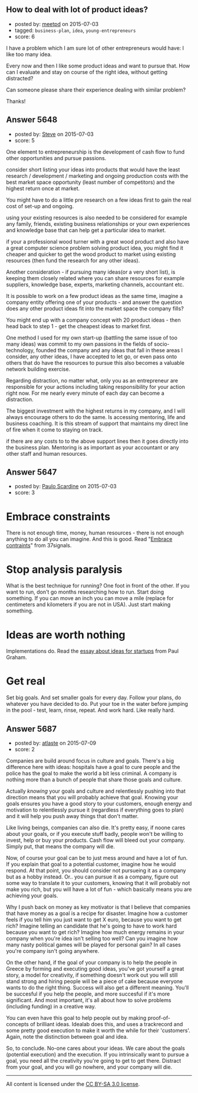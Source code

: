 ## How to deal with lot of product ideas?

- posted by: [meetpd](https://stackexchange.com/users/222022/meetpd) on 2015-07-03
- tagged: `business-plan`, `idea`, `young-entrepreneurs`
- score: 6

<p>I have a problem which I am sure lot of other entrepreneurs would have: I like too many idea.</p>

<p>Every now and then I like some product ideas and want to pursue that. How can I evaluate and stay on course of the right idea, without getting distracted?</p>

<p>Can someone please share their experience dealing with similar problem?</p>

<p>Thanks! </p>



## Answer 5648

- posted by: [Steve](https://stackexchange.com/users/6570044/steve) on 2015-07-03
- score: 5

<p>One element to entrepreneurship is the development of cash flow to fund other opportunities and pursue passions. </p>

<p>consider short listing your ideas into products that would have the least research / development / marketing and ongoing production costs with the best market space opportunity (least number of competitors) and the highest return once at market.</p>

<p>You might have to do a little pre research on a few ideas first to gain the real cost of set-up and ongoing.   </p>

<p>using your existing resources is also needed to be considered for example any family, friends, existing business relationships or your own experiences and knowledge base that can help get a particular idea to market.</p>

<p>if your a professional wood turner with a great wood product and also have a great computer science problem solving product idea, you might find it cheaper and quicker to get the wood product to market using existing resources (then fund the research for any other ideas). </p>

<p>Another consideration - if pursuing many ideas(or a very short list), is keeping them closely related where you can share resources for example suppliers, knowledge base, experts, marketing channels, accountant etc. </p>

<p>It is possible to work on a few product ideas as the same time, imagine a company entity offering one of your products - and answer the question does any other product ideas fit into the market space the company fills? </p>

<p>You might end up with a company concept with 20 product ideas - then head back to step 1 - get the cheapest ideas to market first.  </p>

<p>One method I used for my own start-up (battling the same issue of too many ideas) was commit to my own passions in the fields of socio-technology,
founded the company and any ideas that fall in these areas I consider, any other ideas, I have accepted to let go, or even pass onto others that do have the resources to pursue this also becomes a valuable network building exercise. </p>

<p>Regarding distraction, no matter what, only you as an entrepreneur are responsible for your actions including taking responsibility for your action right now. For me nearly every minute of each day can become a distraction.  </p>

<p>The biggest investment with the highest returns in my company, and I will always encourage others to do the same. Is accessing mentoring, life and business coaching. It is this stream of support that maintains my direct line of fire when it come to staying on track.</p>

<p>if there are any costs to to the above support lines then it goes directly into the business plan. Mentoring is as important as your accountant or any other staff and human resources.      </p>



## Answer 5647

- posted by: [Paulo Scardine](https://stackexchange.com/users/199019/paulo-scardine) on 2015-07-03
- score: 3

<h1>Embrace constraints</h1>

<p>There is not enough time, money, human resources - there is not enough anything to do all you can imagine. And this is good. Read "<a href="https://gettingreal.37signals.com/ch03_Embrace_Constraints.php" rel="nofollow">Embrace contraints</a>" from 37signals.</p>

<h1>Stop analysis paralysis</h1>

<p>What is the best technique for running? One foot in front of the other. If you want to run, don't go months researching how to run. Start doing something. If you can move an inch you can move a mile (replace for centimeters and kilometers if you are not in USA). Just start making something.</p>

<h1>Ideas are worth nothing</h1>

<p>Implementations do. Read the <a href="http://paulgraham.com/ideas.html" rel="nofollow">essay about ideas for startups</a> from Paul Graham.</p>

<h1>Get real</h1>

<p>Set big goals. And set smaller goals for every day. Follow your plans, do whatever you have decided to do. Put your toe in the water before jumping in the pool - test, learn, rinse, repeat. And work hard. Like really hard.</p>



## Answer 5687

- posted by: [atlaste](https://stackexchange.com/users/1021317/atlaste) on 2015-07-09
- score: 2

<p>Companies are build around focus in culture and goals. There's a big difference here with ideas: hospitals have a goal to cure people and the police has the goal to make the world a bit less criminal. A company is nothing more than a bunch of people that share those goals and culture. </p>

<p>Actually <em>knowing</em> your goals and culture and relentlessly pushing into that direction means that you will probably achieve that goal. Knowing your goals ensures you have a good story to your customers, enough energy and motivation to relentlessly pursue it (regardless if everything goes to plan) and it will help you push away things that don't matter.</p>

<p>Like living beings, companies can also die. It's pretty easy, if noone cares about your goals, or if you execute stuff badly, people won't be willing to invest, help or buy your products. Cash flow will bleed out your company. Simply put, that means the company will die. </p>

<p>Now, of course your goal can be to just mess around and have a lot of fun. If you explain that goal to a potential customer, imagine how he would respond. At that point, you should consider not pursueing it as a company but as a hobby instead. Or.. you can pursue it as a company, figure out some way to translate it to your customers, knowing that it will probably not make you rich, but you will have a lot of fun - which basically means you are achieving your goals.</p>

<p>Why I push back on money as key motivator is that I believe that companies that have money as a goal is a recipe for disaster. Imagine how a customer feels if you tell him you just want to get X euro, because you want to get rich? Imagine telling an candidate that he's going to have to work hard because you want to get rich? Imagine how much energy remains in your company when you're idea isn't selling too well? Can you imagine how many nasty political games will be played for personal gain? In all cases you're company isn't going anywhere.</p>

<p>On the other hand, if the goal of your company is to help the people in Greece by forming and executing good ideas, you've got yourself a great story, a model for creativity, if something doesn't work out you will still stand strong and hiring people will be a piece of cake because everyone wants to do the right thing. Success will also get a different meaning. You'll be succesful if you help the people, and more succesful if it's more significant. And most important, it's all about how to solve problems (including funding) in a creative way.</p>

<p>You can even have this goal to help people out by making proof-of-concepts of brilliant ideas. Idealab does this, and uses a trackrecord and some pretty good execution to make it worth the while for their 'customers'. Again, note the distinction between goal and idea. </p>

<p>So, to conclude. No-one cares about your ideas. We care about the goals (potential execution) and the execution. If you intrinsically want to pursue a goal, you need all the creativity you're going to get to get there. Distract from your goal, and you will go nowhere, and your company will die.</p>




---

All content is licensed under the [CC BY-SA 3.0 license](https://creativecommons.org/licenses/by-sa/3.0/).
